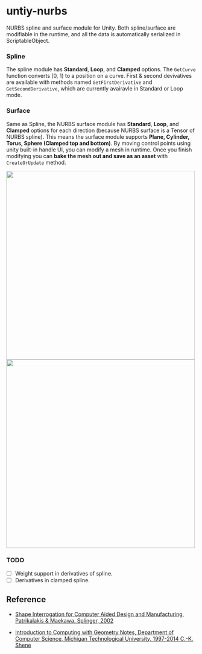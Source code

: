 # untiy-nurbs

NURBS spline and surface module for Unity. Both spline/surface are modifiable in the runtime, and all the data is automatically serialized in ScriptableObject.

### Spline

The spline module has **Standard**, **Loop**, and **Clamped** options. The `GetCurve` function converts [0, 1) to a position on a curve. First & second devivatives are available with methods named `GetFirstDerivative` and `GetSecondDerivative`, which are currently avairavle in Standard or Loop mode. 

### Surface

Same as Spline, the NURBS surface module has **Standard**, **Loop**, and **Clamped** options for each direction (because NURBS surface is a Tensor of NURBS spline). This means the surface module supports **Plane, Cylinder, Torus, Sphere (Clamped top and bottom)**. By moving control points using unity built-in handle UI, you can modify a mesh in runtime. Once you finish modifying you can **bake the mesh out and save as an asset** with `CreateOrUpdate` method.

<img src="/Imgs/spline_1.png" width="500"/>
<img src="/Imgs/output.gif" width="500"/>


### TODO
- [ ] Weight support in derivatives of spline.
- [ ] Derivatives in clamped spline.

## Reference
- [Shape Interrogation for Computer Aided Design and Manufacturing, Patrikalakis & Maekawa, Splinger, 2002](https://link.springer.com/book/10.1007/978-3-642-04074-0)

- [Introduction to Computing with Geometry Notes, Department of Computer Science, Michigan Technological University, 1997-2014 C.-K. Shene](https://pages.mtu.edu/~shene/COURSES/cs3621/NOTES/)